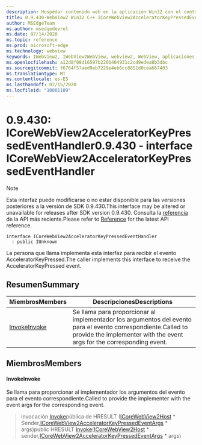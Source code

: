 ```yaml
---
description: Hospedar contenido web en la aplicación Win32 con el control Microsoft Edge WebView2
title: 0.9.430-WebView2 Win32 C++ ICoreWebView2AcceleratorKeyPressedEventHandler
author: MSEdgeTeam
ms.author: msedgedevrel
ms.date: 07/14/2020
ms.topic: reference
ms.prod: microsoft-edge
ms.technology: webview
keywords: IWebView2, IWebView2WebView, webview2, WebView, aplicaciones Win32, Win32, Edge, ICoreWebView2, ICoreWebView2Host, control de explorador, HTML Edge
ms.openlocfilehash: a12d8f08d16597b2201404931c2cd9edea8b3dbc
ms.sourcegitcommit: f6764f57aed9ab7229e4eb6cc8851d0cea667403
ms.translationtype: MT
ms.contentlocale: es-ES
ms.lasthandoff: 07/15/2020
ms.locfileid: "10881189"
---
```

# <span data-ttu-id="693b9-104">0.9.430: ICoreWebView2AcceleratorKeyPressedEventHandler</span><span class="sxs-lookup"><span data-stu-id="693b9-104">0.9.430 - interface ICoreWebView2AcceleratorKeyPressedEventHandler</span></span> 

> [!NOTE]
> <span data-ttu-id="693b9-105">Esta interfaz puede modificarse o no estar disponible para las versiones posteriores a la versión de SDK 0.9.430.</span><span class="sxs-lookup"><span data-stu-id="693b9-105">This interface may be altered or unavailable for releases after SDK version 0.9.430.</span></span> <span data-ttu-id="693b9-106">Consulta la [referencia](../../../webview2-api-reference.md) de la API más reciente.</span><span class="sxs-lookup"><span data-stu-id="693b9-106">Please refer to [Reference](../../../webview2-api-reference.md) for the latest API reference.</span></span>

```
interface ICoreWebView2AcceleratorKeyPressedEventHandler
  : public IUnknown
```

<span data-ttu-id="693b9-107">La persona que llama implementa esta interfaz para recibir el evento AcceleratorKeyPressed.</span><span class="sxs-lookup"><span data-stu-id="693b9-107">The caller implements this interface to receive the AcceleratorKeyPressed event.</span></span>

## <span data-ttu-id="693b9-108">Resumen</span><span class="sxs-lookup"><span data-stu-id="693b9-108">Summary</span></span>

 <span data-ttu-id="693b9-109">Miembros</span><span class="sxs-lookup"><span data-stu-id="693b9-109">Members</span></span>                        | <span data-ttu-id="693b9-110">Descripciones</span><span class="sxs-lookup"><span data-stu-id="693b9-110">Descriptions</span></span>
--------------------------------|---------------------------------------------
[<span data-ttu-id="693b9-111">Invoke</span><span class="sxs-lookup"><span data-stu-id="693b9-111">Invoke</span></span>](#invoke) | <span data-ttu-id="693b9-112">Se llama para proporcionar al implementador los argumentos del evento para el evento correspondiente.</span><span class="sxs-lookup"><span data-stu-id="693b9-112">Called to provide the implementer with the event args for the corresponding event.</span></span>

## <span data-ttu-id="693b9-113">Miembros</span><span class="sxs-lookup"><span data-stu-id="693b9-113">Members</span></span>

#### <span data-ttu-id="693b9-114">Invoke</span><span class="sxs-lookup"><span data-stu-id="693b9-114">Invoke</span></span> 

<span data-ttu-id="693b9-115">Se llama para proporcionar al implementador los argumentos del evento para el evento correspondiente.</span><span class="sxs-lookup"><span data-stu-id="693b9-115">Called to provide the implementer with the event args for the corresponding event.</span></span>

> <span data-ttu-id="693b9-116">invocación [Invoke](#invoke)pública de HRESULT ([ICoreWebView2Host](ICoreWebView2Host.md) \* Sender,[ICoreWebView2AcceleratorKeyPressedEventArgs](ICoreWebView2AcceleratorKeyPressedEventArgs.md) \* args)</span><span class="sxs-lookup"><span data-stu-id="693b9-116">public HRESULT [Invoke](#invoke)([ICoreWebView2Host](ICoreWebView2Host.md) \* sender,[ICoreWebView2AcceleratorKeyPressedEventArgs](ICoreWebView2AcceleratorKeyPressedEventArgs.md) \* args)</span></span>

